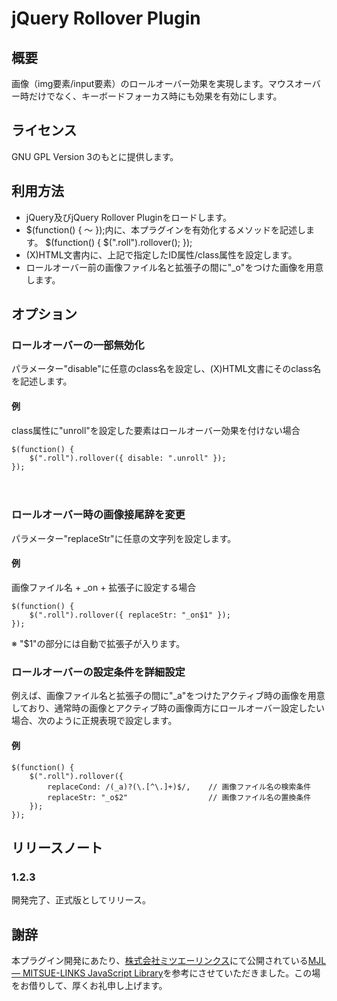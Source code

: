 # jQuery Rollover Plugin

## 概要

画像（img要素/input要素）のロールオーバー効果を実現します。マウスオーバー時だけでなく、キーボードフォーカス時にも効果を有効にします。

## ライセンス

GNU GPL Version 3のもとに提供します。

## 利用方法

* jQuery及びjQuery Rollover Pluginをロードします。
* $(function() { 〜 });内に、本プラグインを有効化するメソッドを記述します。
        $(function() {
            $(".roll").rollover();
        });
* (X)HTML文書内に、上記で指定したID属性/class属性を設定します。
* ロールオーバー前の画像ファイル名と拡張子の間に"_o"をつけた画像を用意します。

## オプション

### ロールオーバーの一部無効化

パラメーター"disable"に任意のclass名を設定し、(X)HTML文書にそのclass名を記述します。

#### 例

class属性に"unroll"を設定した要素はロールオーバー効果を付けない場合

    $(function() {
        $(".roll").rollover({ disable: ".unroll" });
    });
　　　　
### ロールオーバー時の画像接尾辞を変更

パラメーター"replaceStr"に任意の文字列を設定します。

#### 例

画像ファイル名 + _on + 拡張子に設定する場合

    $(function() {
        $(".roll").rollover({ replaceStr: "_on$1" });
    });
 
※ "$1"の部分には自動で拡張子が入ります。

### ロールオーバーの設定条件を詳細設定

例えば、画像ファイル名と拡張子の間に"_a"をつけたアクティブ時の画像を用意しており、通常時の画像とアクティブ時の画像両方にロールオーバー設定したい場合、次のように正規表現で設定します。

#### 例

    $(function() {
        $(".roll").rollover({
            replaceCond: /(_a)?(\.[^\.]+)$/,    // 画像ファイル名の検索条件
            replaceStr: "_o$2"                  // 画像ファイル名の置換条件
        });
    });

## リリースノート

### 1.2.3

開発完了、正式版としてリリース。

## 謝辞

本プラグイン開発にあたり、[株式会社ミツエーリンクス](http://www.mitsue.co.jp/)にて公開されている[MJL — MITSUE-LINKS JavaScript Library](http://www.mitsue.co.jp/service/produce/mjl.html)を参考にさせていただきました。この場をお借りして、厚くお礼申し上げます。
